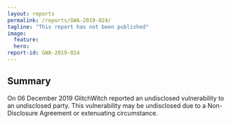 ```yaml
---
layout: reports
permalink: /reports/GWA-2019-024/
tagline: "This report has not been published"
image:
  feature:
  hero:
report-id: GWA-2019-024
---
```


## Summary
On 06 December 2019 GlitchWitch reported an undisclosed vulnerability to an undisclosed party. This vulnerability may be undisclosed due to a Non-Disclosure Agreement or extenuating circumstance.
